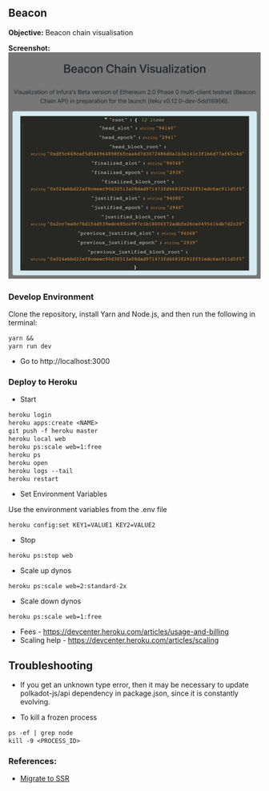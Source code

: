 ## Beacon

**Objective:** Beacon chain visualisation

**Screenshot:**
![Screenshot](./screenshot.png)

### Develop Environment

Clone the repository, install Yarn and Node.js, and then run the following in terminal:
```
yarn &&
yarn run dev
```

* Go to http://localhost:3000

### Deploy to Heroku

* Start
```
heroku login
heroku apps:create <NAME>
git push -f heroku master
heroku local web
heroku ps:scale web=1:free
heroku ps
heroku open
heroku logs --tail
heroku restart
```

* Set Environment Variables

Use the environment variables from the .env file

```
heroku config:set KEY1=VALUE1 KEY2=VALUE2
```

* Stop
```
heroku ps:stop web
```

* Scale up dynos
```
heroku ps:scale web=2:standard-2x
```

* Scale down dynos
```
heroku ps:scale web=1:free
```

* Fees - https://devcenter.heroku.com/articles/usage-and-billing
* Scaling help - https://devcenter.heroku.com/articles/scaling

## Troubleshooting

* If you get an unknown type error, then it may be necessary to update polkadot-js/api dependency in package.json, since it is constantly evolving.

* To kill a frozen process
```
ps -ef | grep node
kill -9 <PROCESS_ID>
```

### References:

* [Migrate to SSR](https://dev.to/kedar9/creating-a-node-app-with-react-webpack-4-babel-7-express-and-sass-3mae)